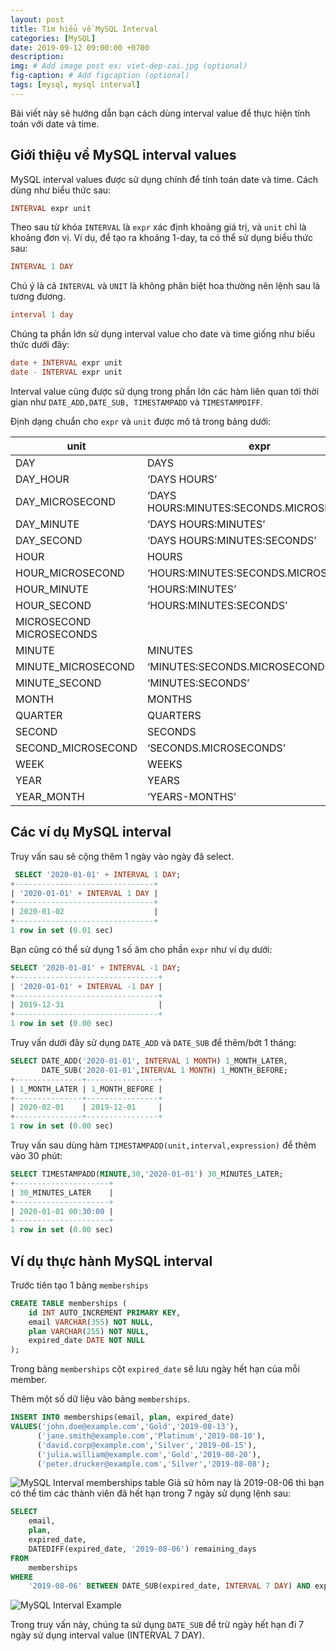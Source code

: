 ```yaml
---
layout: post
title: Tìm hiểu về MySQL Interval
categories: [MySQL]
date: 2019-09-12 09:00:00 +0700
description: 
img: # Add image post ex: viet-dep-zai.jpg (optional)
fig-caption: # Add figcaption (optional)
tags: [mysql, mysql interval]
---
```


Bài viết này sẽ hướng dẫn bạn cách dùng interval value để thực hiện tính toán với date và time.

## Giới thiệu về MySQL interval values
MySQL interval values được sử dụng chính để tính toán date và time. Cách dùng như biểu thức sau:

```sql
INTERVAL expr unit
```
Theo sau từ khóa `INTERVAL` là `expr` xác định khoảng giá trị, và `unit` chỉ là khoảng đơn vị. Ví dụ, để tạo ra khoảng 1-day, ta có thể sử dụng biểu thức sau:

```sql
INTERVAL 1 DAY
```
Chú ý là cả `INTERVAL` và `UNIT` là không phân biệt hoa thường nên lệnh sau là tương đương.

```sql
interval 1 day
```
Chúng ta phần lớn sử dụng interval value cho date và time giống như biểu thức dưới đây:

```sql
date + INTERVAL expr unit
date - INTERVAL expr unit
```
Interval value cũng được sử dụng trong phần lớn các hàm liên quan tới thời gian như `DATE_ADD,DATE_SUB, TIMESTAMPADD` và `TIMESTAMPDIFF`.

Định dạng chuẩn cho `expr` và `unit` được mô tả trong bảng dưới:

| unit | expr |
|---|---|
| DAY | DAYS |
| DAY_HOUR | ‘DAYS HOURS’ |
| DAY_MICROSECOND | ‘DAYS HOURS:MINUTES:SECONDS.MICROSECONDS’ |
| DAY_MINUTE | ‘DAYS HOURS:MINUTES’ |
| DAY_SECOND | ‘DAYS HOURS:MINUTES:SECONDS’ |
| HOUR | HOURS |
| HOUR_MICROSECOND | ‘HOURS:MINUTES:SECONDS.MICROSECONDS’ |
| HOUR_MINUTE | ‘HOURS:MINUTES’ |
| HOUR_SECOND | ‘HOURS:MINUTES:SECONDS’ |
| MICROSECOND MICROSECONDS |
| MINUTE | MINUTES |
| MINUTE_MICROSECOND | ‘MINUTES:SECONDS.MICROSECONDS’ |
| MINUTE_SECOND | ‘MINUTES:SECONDS’ |
| MONTH | MONTHS |
| QUARTER | QUARTERS |
| SECOND | SECONDS |
| SECOND_MICROSECOND | ‘SECONDS.MICROSECONDS’ |
| WEEK | WEEKS |
| YEAR | YEARS |
| YEAR_MONTH | ‘YEARS-MONTHS’ |

## Các ví dụ MySQL interval
Truy vấn sau sẽ cộng thêm 1 ngày vào ngày đã select.

```sql
 SELECT '2020-01-01' + INTERVAL 1 DAY;
+-------------------------------+
| '2020-01-01' + INTERVAL 1 DAY |
+-------------------------------+
| 2020-01-02                    |
+-------------------------------+
1 row in set (0.01 sec)
```

Bạn cũng có thể sử dụng 1 số âm cho phần `expr` như ví dụ dưới:

```sql
SELECT '2020-01-01' + INTERVAL -1 DAY;
+--------------------------------+
| '2020-01-01' + INTERVAL -1 DAY |
+--------------------------------+
| 2019-12-31                     |
+--------------------------------+
1 row in set (0.00 sec) 
```
Truy vấn dưới đây sử dụng `DATE_ADD` và `DATE_SUB` để thêm/bớt 1 tháng:

```sql
SELECT DATE_ADD('2020-01-01', INTERVAL 1 MONTH) 1_MONTH_LATER, 
       DATE_SUB('2020-01-01',INTERVAL 1 MONTH) 1_MONTH_BEFORE;
+---------------+----------------+
| 1_MONTH_LATER | 1_MONTH_BEFORE |
+---------------+----------------+
| 2020-02-01    | 2019-12-01     |
+---------------+----------------+
1 row in set (0.00 sec)
```
Truy vấn sau dùng hàm `TIMESTAMPADD(unit,interval,expression)` để thêm vào 30 phút:

```sql
SELECT TIMESTAMPADD(MINUTE,30,'2020-01-01') 30_MINUTES_LATER;
+---------------------+
| 30_MINUTES_LATER    |
+---------------------+
| 2020-01-01 00:30:00 |
+---------------------+
1 row in set (0.00 sec)
```

## Ví dụ thực hành MySQL interval
Trước tiên tạo 1 bảng `memberships`

```sql
CREATE TABLE memberships (
    id INT AUTO_INCREMENT PRIMARY KEY,
    email VARCHAR(355) NOT NULL,
    plan VARCHAR(255) NOT NULL,
    expired_date DATE NOT NULL
);
```
Trong bảng `memberships` cột `expired_date` sẽ lưu ngày hết hạn của mỗi member.

Thêm một số dữ liệu vào bảng `memberships`.

```sql
INSERT INTO memberships(email, plan, expired_date)
VALUES('john.doe@example.com','Gold','2019-08-13'),
      ('jane.smith@example.com','Platinum','2019-08-10'),
      ('david.corp@example.com','Silver','2019-08-15'),
      ('julia.william@example.com','Gold','2019-08-20'),
      ('peter.drucker@example.com','Silver','2019-08-08');
```
![MySQL Interval memberships table](/wp-content/uploads/2019/08/MySQL-Interval-memberships-table.jpg)
Giả sử hôm nay là 2019-08-06 thì bạn có thể tìm các thành viên đã hết hạn trong 7 ngày sử dụng lệnh sau:

```sql
SELECT 
    email,
    plan,
    expired_date,
    DATEDIFF(expired_date, '2019-08-06') remaining_days
FROM
    memberships
WHERE
    '2019-08-06' BETWEEN DATE_SUB(expired_date, INTERVAL 7 DAY) AND expired_date;
```
![MySQL Interval Example](/wp-content/uploads/2019/08/MySQL-Interval-Example.jpg)

Trong truy vấn này, chúng ta sử dụng `DATE_SUB` để trừ ngày hết hạn đi 7 ngày sử dụng interval value (INTERVAL 7 DAY).
